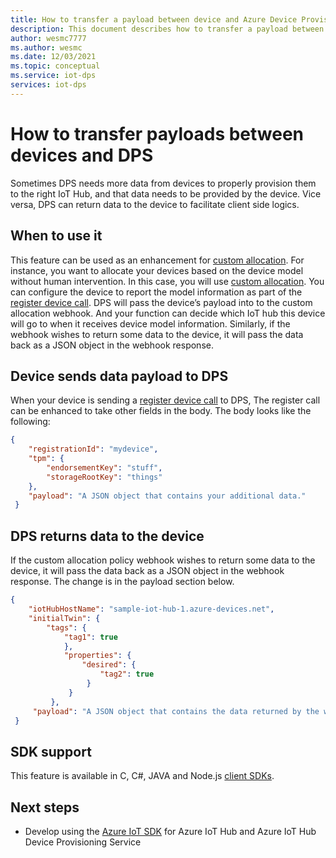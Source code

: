 ```yaml
---
title: How to transfer a payload between device and Azure Device Provisioning Service
description: This document describes how to transfer a payload between device and Device Provisioning Service (DPS)
author: wesmc7777
ms.author: wesmc
ms.date: 12/03/2021
ms.topic: conceptual
ms.service: iot-dps
services: iot-dps
---
```


# How to transfer payloads between devices and DPS

Sometimes DPS needs more data from devices to properly provision them to the right IoT Hub, and that data needs to be provided by the device. Vice versa, DPS can return data to the device to facilitate client side logics. 

## When to use it

This feature can be used as an enhancement for [custom allocation](./how-to-use-custom-allocation-policies.md). For instance, you want to allocate your devices based on the device model without human intervention. In this case, you will use [custom allocation](./how-to-use-custom-allocation-policies.md). You can configure the device to report the model information as part of the [register device call](/rest/api/iot-dps/device/runtime-registration/register-device). DPS will pass the device’s payload into to the custom allocation webhook. And your function can decide which IoT hub this device will go to when it receives device model information. Similarly, if the webhook wishes to return some data to the device, it will pass the data back as a JSON object in the webhook response.  

## Device sends data payload to DPS

When your device is sending a [register device call](/rest/api/iot-dps/device/runtime-registration/register-device) to DPS, The register call can be enhanced to take other fields in the body. The body looks like the following:

   ```json
   { 
       "registrationId": "mydevice", 
       "tpm": { 
           "endorsementKey": "stuff", 
           "storageRootKey": "things" 
       }, 
       "payload": "A JSON object that contains your additional data." 
    } 
   ```

## DPS returns data to the device

If the custom allocation policy webhook wishes to return some data to the device, it will pass the data back as a JSON object in the webhook response. The change is in the payload section below.

   ```json
   { 
       "iotHubHostName": "sample-iot-hub-1.azure-devices.net", 
       "initialTwin": { 
           "tags": { 
               "tag1": true 
               }, 
               "properties": { 
                   "desired": { 
                       "tag2": true 
                    } 
                } 
            }, 
        "payload": "A JSON object that contains the data returned by the webhook." 
    } 
   ```

## SDK support

This feature is available in C, C#, JAVA and Node.js [client SDKs](./index.yml).  

## Next steps

* Develop using the [Azure IoT SDK]( https://github.com/Azure/azure-iot-sdks) for Azure IoT Hub and Azure IoT Hub Device Provisioning Service
